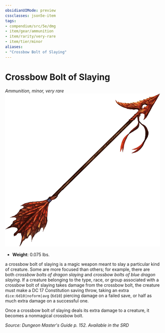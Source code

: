 ```yaml
---
obsidianUIMode: preview
cssclasses: json5e-item
tags:
- compendium/src/5e/dmg
- item/gear/ammunition
- item/rarity/very-rare
- item/tier/minor
aliases: 
- "Crossbow Bolt of Slaying"
---
```

# Crossbow Bolt of Slaying
*Ammunition, minor, very rare*  
![](compendium/items/img/arrow-of-slaying.webp#right)  

- **Weight**: 0.075 lbs.

a crossbow bolt of slaying is a magic weapon meant to slay a particular kind of creature. Some are more focused than others; for example, there are both *crossbow bolts of dragon slaying* and *crossbow bolts of blue dragon slaying*. If a creature belonging to the type, race, or group associated with a crossbow bolt of slaying takes damage from the crossbow bolt, the creature must make a DC 17 Constitution saving throw, taking an extra `dice:6d10|noform|avg` (`6d10`) piercing damage on a failed save, or half as much extra damage on a successful one.

Once a crossbow bolt of slaying deals its extra damage to a creature, it becomes a nonmagical crossbow bolt.

*Source: Dungeon Master's Guide p. 152. Available in the <span title='Systems Reference Document (5.1)'>SRD</span>*